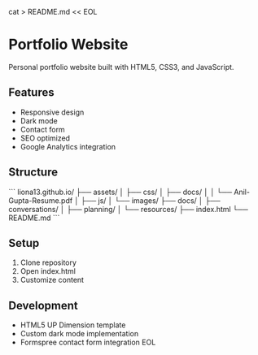 cat > README.md << EOL
# Portfolio Website

Personal portfolio website built with HTML5, CSS3, and JavaScript.

## Features
- Responsive design
- Dark mode
- Contact form
- SEO optimized
- Google Analytics integration

## Structure
\`\`\`
liona13.github.io/
├── assets/
│   ├── css/
│   ├── docs/
│   │   └── Anil-Gupta-Resume.pdf
│   ├── js/
│   └── images/
├── docs/
│   ├── conversations/
│   ├── planning/
│   └── resources/
├── index.html
└── README.md
\`\`\`

## Setup
1. Clone repository
2. Open index.html
3. Customize content

## Development
- HTML5 UP Dimension template
- Custom dark mode implementation
- Formspree contact form integration
EOL